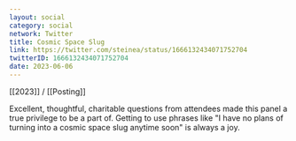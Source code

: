 ```yaml
---
layout: social
category: social
network: Twitter
title: Cosmic Space Slug
link: https://twitter.com/steinea/status/1666132434071752704
twitterID: 1666132434071752704
date: 2023-06-06
---
```


[[2023]] / [[Posting]]

Excellent, thoughtful, charitable questions from attendees made this panel a true privilege to be a part of. Getting to use phrases like "I have no plans of turning into a cosmic space slug anytime soon" is always a joy.
